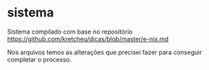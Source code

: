 # sistema

Sistema compilado com base no repositório https://github.com/kretcheu/dicas/blob/master/e-nix.md

Nos arquivos temos as alterações que precisei fazer para conseguir completar o processo. 
